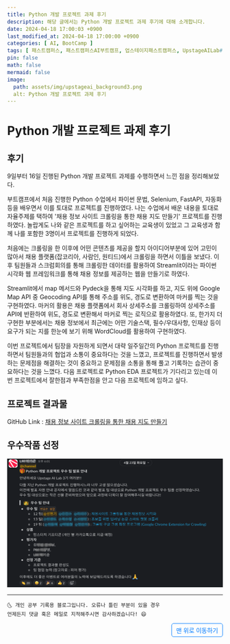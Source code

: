 ```yaml
---
title: Python 개발 프로젝트 과제 후기
description: 해당 글에서는 Python 개발 프로젝트 과제 후기에 대해 소개합니다.
date: 2024-04-18 17:00:03 +0900
last_modified_at: 2024-04-18 17:00:00 +0900
categories: [ AI, BootCamp ]
tags: [ 패스트캠퍼스, 패스트캠퍼스AI부트캠프, 업스테이지패스트캠퍼스, UpstageAILab#국비지원, 패스트캠퍼스업스테이지에이아이랩, 패스트캠퍼스업스테이지부트캠프 ]
pin: false
math: false
mermaid: false
image:
  path: assets/img/upstageai_background3.png
  alt: Python 개발 프로젝트 과제 후기
---
```


# Python 개발 프로젝트 과제 후기

## 후기
9일부터 16일 진행된 Python 개발 프로젝트 과제를 수행하면서 느낀 점을 정리해보았다.

부트캠프에서 처음 진행한 Python 수업에서 파이썬 문법, Selenium, FastAPI, 자동화 등을 배우면서 이를 토대로 프로젝트를 진행하였다. 나는 수업에서 배운 내용을 토대로 자율주제를 택하여 '채용 정보 사이트 크롤링을 통한 채용 지도 만들기' 프로젝트를 진행하였다. 놀랍게도 나와 같은 프로젝트를 하고 싶어하는 교육생이 있었고 그 교육생과 함께 나를 포함한 3명이서 프로젝트를 진행하게 되었다. 

처음에는 크롤링을 한 이후에 어떤 콘텐츠를 제공을 할지 아이디어부분에 있어 고민이 많아서 채용 플랫폼(잡코리아, 사람인, 원티드)에서 크롤링을 하면서 이틀을 보냈다. 이후 팀원들과 스크럼회의를 통해 크롤링한 데이터를 활용하여 Streamlit이라는 파이썬 시각화 웹 프레임워크를 통해 채용 정보를 제공하는 웹을 만들기로 하였다. 

Streamlit에서 map 메서드와 Pydeck을 통해 지도 시각화를 하고, 지도 위에 Google Map API 중 Geocoding API를 통해 주소를 위도, 경도로 변환하여 마커를 찍는 것을 구현하였다. 마커의 활용은 채용 플랫폼에서 회사 상세주소를 크롤링하여 상세주소를 API에 반환하여 위도, 경도로 변환해서 마커로 찍는 로직으로 활용하였다. 또, 한가지 더 구현한 부분에서는 채용 정보에서 최근에는 어떤 기술스택, 필수/우대사항, 인재상 등이 요구가 되는 지를 한눈에 보기 위해 WordCloud를 활용하여 구현하였다.

이번 프로젝트에서 팀장을 자원하게 되면서 대략 일주일간의 Python 프로젝트를 진행하면서 팀원들과의 협업과 소통이 중요하다는 것을 느꼈고, 프로젝트를 진행하면서 발생하는 문제점을 해결하는 것이 중요하고 문제점을 소통을 통해 풀고 기록하는 습관이 중요하다는 것을 느꼈다. 다음 프로젝트로 Python EDA 프로젝트가 기다리고 있는데 이번 프로젝트에서 잘한점과 부족한점을 안고 다음 프로젝트에 임하고 싶다.

## 프로젝트 결과물
GitHub Link : [채용 정보 사이트 크롤링을 통한 채용 지도 만들기](https://github.com/UpstagePython/Job-Project)

## 우수작품 선정
<img src="https://github.com/SUNGMYEONGGI/image/blob/main/PythonProject_winner.png?raw=true" width="550" height="300">



***
    🌜 개인 공부 기록용 블로그입니다. 오류나 틀린 부분이 있을 경우 
    언제든지 댓글 혹은 메일로 지적해주시면 감사하겠습니다! 😄


<a href="#" style="display: inline-block; padding: 5px 10px; color: #007bff; text-decoration: none; border: 0.5px solid #007bff; border-radius: 5px; float: right;">맨 위로 이동하기</a>